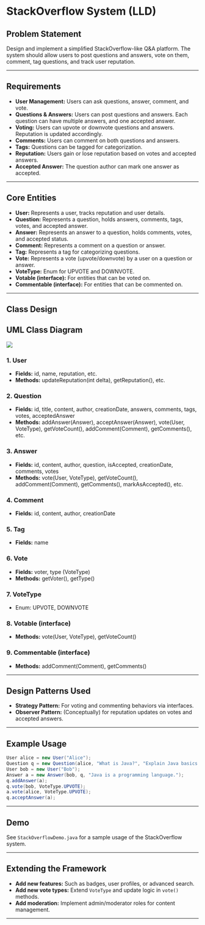 # StackOverflow System (LLD)

## Problem Statement

Design and implement a simplified StackOverflow-like Q&A platform. The system should allow users to post questions and answers, vote on them, comment, tag questions, and track user reputation.

---

## Requirements

- **User Management:** Users can ask questions, answer, comment, and vote.
- **Questions & Answers:** Users can post questions and answers. Each question can have multiple answers, and one accepted answer.
- **Voting:** Users can upvote or downvote questions and answers. Reputation is updated accordingly.
- **Comments:** Users can comment on both questions and answers.
- **Tags:** Questions can be tagged for categorization.
- **Reputation:** Users gain or lose reputation based on votes and accepted answers.
- **Accepted Answer:** The question author can mark one answer as accepted.

---

## Core Entities

- **User:** Represents a user, tracks reputation and user details.
- **Question:** Represents a question, holds answers, comments, tags, votes, and accepted answer.
- **Answer:** Represents an answer to a question, holds comments, votes, and accepted status.
- **Comment:** Represents a comment on a question or answer.
- **Tag:** Represents a tag for categorizing questions.
- **Vote:** Represents a vote (upvote/downvote) by a user on a question or answer.
- **VoteType:** Enum for UPVOTE and DOWNVOTE.
- **Votable (interface):** For entities that can be voted on.
- **Commentable (interface):** For entities that can be commented on.

---

## Class Design

## UML Class Diagram

![](../../../../uml-diagrams/class-diagrams/stackoverflow-class-diagram.png)

### 1. User
- **Fields:** id, name, reputation, etc.
- **Methods:** updateReputation(int delta), getReputation(), etc.

### 2. Question
- **Fields:** id, title, content, author, creationDate, answers, comments, tags, votes, acceptedAnswer
- **Methods:** addAnswer(Answer), acceptAnswer(Answer), vote(User, VoteType), getVoteCount(), addComment(Comment), getComments(), etc.

### 3. Answer
- **Fields:** id, content, author, question, isAccepted, creationDate, comments, votes
- **Methods:** vote(User, VoteType), getVoteCount(), addComment(Comment), getComments(), markAsAccepted(), etc.

### 4. Comment
- **Fields:** id, content, author, creationDate

### 5. Tag
- **Fields:** name

### 6. Vote
- **Fields:** voter, type (VoteType)
- **Methods:** getVoter(), getType()

### 7. VoteType
- Enum: UPVOTE, DOWNVOTE

### 8. Votable (interface)
- **Methods:** vote(User, VoteType), getVoteCount()

### 9. Commentable (interface)
- **Methods:** addComment(Comment), getComments()

---

## Design Patterns Used

- **Strategy Pattern:** For voting and commenting behaviors via interfaces.
- **Observer Pattern:** (Conceptually) for reputation updates on votes and accepted answers.

---

## Example Usage

```java
User alice = new User("Alice");
Question q = new Question(alice, "What is Java?", "Explain Java basics.", Arrays.asList("java", "basics"));
User bob = new User("Bob");
Answer a = new Answer(bob, q, "Java is a programming language.");
q.addAnswer(a);
q.vote(bob, VoteType.UPVOTE);
a.vote(alice, VoteType.UPVOTE);
q.acceptAnswer(a);
```

---

## Demo

See `StackOverflowDemo.java` for a sample usage of the StackOverflow system.

---

## Extending the Framework

- **Add new features:** Such as badges, user profiles, or advanced search.
- **Add new vote types:** Extend `VoteType` and update logic in `vote()` methods.
- **Add moderation:** Implement admin/moderator roles for content management.

---